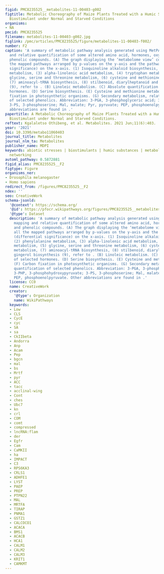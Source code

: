 ```yaml
---
figid: PMC8235525__metabolites-11-00403-g002
figtitle: Metabolic Choreography of Maize Plants Treated with a Humic Substance-Based
  Biostimulant under Normal and Starved Conditions
organisms:
- NA
pmcid: PMC8235525
filename: metabolites-11-00403-g002.jpg
figlink: /pmc/articles/PMC8235525/figure/metabolites-11-00403-f002/
number: F2
caption: 'A summary of metabolic pathway analysis generated using MetPA, pathway mapping
  and relative quantification of some altered amino acid, hormones, oxylipins and
  phenolic compounds. (A) The graph displaying the ‘metabolome view’ containing all
  the mapped pathways arranged by p-values on the y-axis and the pathway impact (differential
  significance) on the x-axis. (1) Isoquinoline alkaloid biosynthesis, (2) phenylalanine
  metabolism, (3) alpha-linolenic acid metabolism, (4) tryptophan metabolism, (5)
  glycine, serine and threonine metabolism, (6) cysteine and methionine metabolism,
  (7) aminoacyl-tRNA biosynthesis, (8) stilbenoid, diarylheptanoid and gingerol biosynthesis
  (9), refer to . (B) Linoleic metabolism. (C) Absolute quantification of selected
  hormones. (D) Serine biosynthesis. (E) Cysteine and methionine metabolism. (F) Carbon
  fixation in photosynthetic organisms. (G) Secondary metabolism, relative quantification
  of selected phenolics. Abbreviation: 3-PGA, 3-phosphoglyceric acid; 3-PHP, 3-phosphohydroxypyruvate;
  3-PS, 3-phosphoserine; Mal, malate; Pyr, pyruvate; PEP, phosphoenolpyruvate. Other
  abbreviations are found in .'
papertitle: A Metabolic Choreography of Maize Plants Treated with a Humic Substance-Based
  Biostimulant under Normal and Starved Conditions.
reftext: Kgalaletso Othibeng, et al. Metabolites. 2021 Jun;11(6):403.
year: '2021'
doi: 10.3390/metabo11060403
journal_title: Metabolites
journal_nlm_ta: Metabolites
publisher_name: MDPI
keywords: abiotic stresses | biostimulants | humic substances | metabolomics | molecular
  networking
automl_pathway: 0.5872881
figid_alias: PMC8235525__F2
figtype: Figure
organisms_ner:
- Drosophila melanogaster
- Homo sapiens
redirect_from: /figures/PMC8235525__F2
ndex: ''
seo: CreativeWork
schema-jsonld:
  '@context': https://schema.org/
  '@id': https://pfocr.wikipathways.org/figures/PMC8235525__metabolites-11-00403-g002.html
  '@type': Dataset
  description: 'A summary of metabolic pathway analysis generated using MetPA, pathway
    mapping and relative quantification of some altered amino acid, hormones, oxylipins
    and phenolic compounds. (A) The graph displaying the ‘metabolome view’ containing
    all the mapped pathways arranged by p-values on the y-axis and the pathway impact
    (differential significance) on the x-axis. (1) Isoquinoline alkaloid biosynthesis,
    (2) phenylalanine metabolism, (3) alpha-linolenic acid metabolism, (4) tryptophan
    metabolism, (5) glycine, serine and threonine metabolism, (6) cysteine and methionine
    metabolism, (7) aminoacyl-tRNA biosynthesis, (8) stilbenoid, diarylheptanoid and
    gingerol biosynthesis (9), refer to . (B) Linoleic metabolism. (C) Absolute quantification
    of selected hormones. (D) Serine biosynthesis. (E) Cysteine and methionine metabolism.
    (F) Carbon fixation in photosynthetic organisms. (G) Secondary metabolism, relative
    quantification of selected phenolics. Abbreviation: 3-PGA, 3-phosphoglyceric acid;
    3-PHP, 3-phosphohydroxypyruvate; 3-PS, 3-phosphoserine; Mal, malate; Pyr, pyruvate;
    PEP, phosphoenolpyruvate. Other abbreviations are found in .'
  license: CC0
  name: CreativeWork
  creator:
    '@type': Organization
    name: WikiPathways
  keywords:
  - Low
  - CLS
  - CycE
  - cyc
  - SA
  - sa
  - CkIIbeta
  - Andorra
  - Anp
  - Acam
  - Pep
  - bgcn
  - mal
  - bs
  - Mrtf
  - pyr
  - ACC
  - tacc
  - acclinal-wing
  - Cont
  - ches
  - Ubc7
  - kn
  - crl
  - COM
  - comt
  - compressed
  - lncRNA:flam
  - der
  - Egfr
  - Cam
  - CaMKII
  - ha
  - IMPACT
  - C3
  - RPS6KA3
  - CRLS1
  - ADHFE1
  - LYST
  - PAEP
  - PREP
  - PTPN22
  - MAL
  - MRTFA
  - TIRAP
  - PNMA1
  - GSTZ1
  - CALCOCO1
  - ACACA
  - BMS1
  - ACACB
  - HCA1
  - CALM1
  - CALM2
  - CALM3
  - KRIT1
  - CAMKMT
---
```

